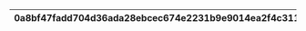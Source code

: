 |0a8bf47fadd704d36ada28ebcec674e2231b9e9014ea2f4c3113ac97855f2277|7559664dff27871667ab0f34713c75e8ca84b33bb8244533e3bd830798b6e537|fa05707440c12f81eb72fb39e2864287cd8914132ba2c6289682778cda19009d|b8a66c8af7a0d6c9fd54fb32fa577aa5656f0d614b64c8010e7cc2006a07a4b0|47c153d90b10b65f94c06f95858d9bc62b1c4cd084932e798725d7734a58d3b5|1dc3ad75210459024d9c50d760655141cd96b7d6ab99305e4a57dc51be4f9c58|116c8ea95e0950ae087a375c672cc0ddf1f0871071f3f64c7b7f4345eeb26a31|
| --- | --- | --- | --- | --- | --- | --- |